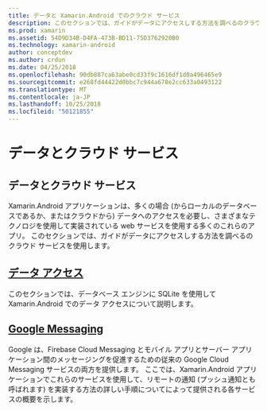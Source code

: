 ```yaml
---
title: データと Xamarin.Android でのクラウド サービス
description: このセクションでは、ガイドがデータにアクセスしする方法を調べるのクラウド サービスを使用します。
ms.prod: xamarin
ms.assetid: 54D9D34B-D4FA-473B-BD11-75D3762920B0
ms.technology: xamarin-android
author: conceptdev
ms.author: crdun
ms.date: 04/25/2018
ms.openlocfilehash: 90db887ca63abe0cd33f9c1616df1d0a496465e9
ms.sourcegitcommit: e268fd44422d0bbc7c944a678e2cc633a0493122
ms.translationtype: MT
ms.contentlocale: ja-JP
ms.lasthandoff: 10/25/2018
ms.locfileid: "50121855"
---
```

# <a name="data-and-cloud-services"></a>データとクラウド サービス

## <a name="data-and-cloud-services"></a>データとクラウド サービス

Xamarin.Android アプリケーションは、多くの場合 (からローカルのデータベースであるか、またはクラウドから) データへのアクセスを必要し、さまざまなテクノロジを使用して実装されている web サービスを使用する多くのこれらのアプリ。 このセクションでは、ガイドがデータにアクセスしする方法を調べるのクラウド サービスを使用します。

## <a name="data-accessandroiddata-clouddata-accessindexmd"></a>[データ アクセス](~/android/data-cloud/data-access/index.md)

このセクションでは、データベース エンジンに SQLite を使用して Xamarin.Android でのデータ アクセスについて説明します。
 
## <a name="google-messagingandroiddata-cloudgoogle-messagingindexmd"></a>[Google Messaging](~/android/data-cloud/google-messaging/index.md)

Google は、Firebase Cloud Messaging とモバイル アプリとサーバー アプリケーション間のメッセージングを促進するための従来の Google Cloud Messaging サービスの両方を提供します。 ここでは、Xamarin.Android アプリケーションでこれらのサービスを使用して、リモートの通知 (プッシュ通知とも呼ばれます) を実装する方法の詳しい手順についてによって提供される各サービスの概要を示します。


